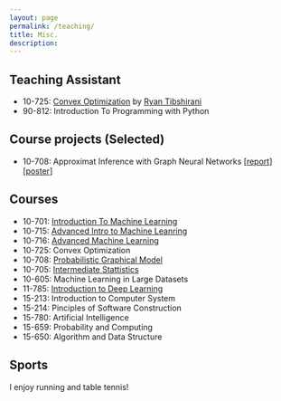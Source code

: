 ```yaml
---
layout: page
permalink: /teaching/
title: Misc.
description: 
---
```


## Teaching Assistant 
* 10-725: [Convex Optimization](https://www.stat.cmu.edu/~ryantibs/convexopt/) by [Ryan Tibshirani](http://www.stat.cmu.edu/~ryantibs/) 
* 90-812: Introduction To Programming with Python

## Course projects (Selected)
* 10-708: Approximat Inference with Graph Neural Networks 
[[report]](../assets/pdf/10708_Report.pdf) [[poster]](../assets/pdf/10708_Poster.pdf)

## Courses
* 10-701: [Introduction To Machine Learning]()
* 10-715: [Advanced Intro to Machine Leanring](http://www.cs.cmu.edu/~nihars/teaching/10715-Fa19/index.html)
* 10-716: [Advanced Machine Learning](http://www.cs.cmu.edu/~pradeepr/716/) 
* 10-725: Convex Optimization 
* 10-708: [Probabilistic Graphical Model](https://sailinglab.github.io/pgm-spring-2019/)
* 10-705: [Intermediate Stattistics](http://www.stat.cmu.edu/~siva/705/main.html)
* 10-605: Machine Learning in Large Datasets
* 11-785: [Introduction to Deep Learning](http://deeplearning.cs.cmu.edu/) 
* 15-213: Introduction to Computer System
* 15-214: Pinciples of Software Construction
* 15-780: Artificial Intelligence
* 15-659: Probability and Computing
* 15-650: Algorithm and Data Structure

## Sports
I enjoy running and table tennis!
